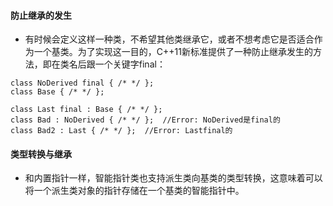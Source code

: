 #### 防止继承的发生
+ 有时候会定义这样一种类，不希望其他类继承它，或者不想考虑它是否适合作为一个基类。为了实现这一目的，C++11新标准提供了一种防止继承发生的方法，即在类名后跟一个关键字final：
```
class NoDerived final { /* */ };
class Base { /* */ };

class Last final : Base { /* */ };
class Bad : NoDerived { /* */ };  //Error: NoDerived是final的
class Bad2 : Last { /* */ };  //Error: Lastfinal的
```

#### 类型转换与继承
+ 和内置指针一样，智能指针类也支持派生类向基类的类型转换，这意味着可以将一个派生类对象的指针存储在一个基类的智能指针中。
